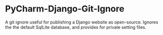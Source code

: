# PyCharm-Django-Git-Ignore
A git ignore useful for publishing a Django website as open-source. Ignores the the default SqlLite database, and provides for private setting files.
